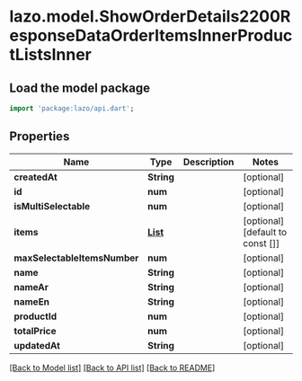 # lazo.model.ShowOrderDetails2200ResponseDataOrderItemsInnerProductListsInner

## Load the model package
```dart
import 'package:lazo/api.dart';
```

## Properties
Name | Type | Description | Notes
------------ | ------------- | ------------- | -------------
**createdAt** | **String** |  | [optional] 
**id** | **num** |  | [optional] 
**isMultiSelectable** | **num** |  | [optional] 
**items** | [**List<ShowOrderDetails2200ResponseDataOrderItemsInnerProductListsInnerItemsInner>**](ShowOrderDetails2200ResponseDataOrderItemsInnerProductListsInnerItemsInner.md) |  | [optional] [default to const []]
**maxSelectableItemsNumber** | **num** |  | [optional] 
**name** | **String** |  | [optional] 
**nameAr** | **String** |  | [optional] 
**nameEn** | **String** |  | [optional] 
**productId** | **num** |  | [optional] 
**totalPrice** | **num** |  | [optional] 
**updatedAt** | **String** |  | [optional] 

[[Back to Model list]](../README.md#documentation-for-models) [[Back to API list]](../README.md#documentation-for-api-endpoints) [[Back to README]](../README.md)


